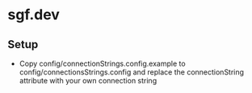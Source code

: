 ﻿# sgf.dev


## Setup
- Copy config/connectionStrings.config.example to config/connectionsStrings.config and replace the connectionString attribute with your own connection string